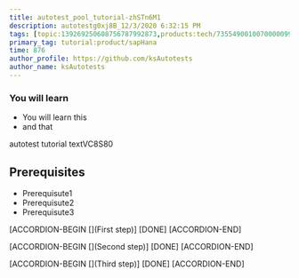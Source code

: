 ```yaml
---
title: autotest_pool_tutorial-zhSTn6M1
description: autotestg0xj8B_12/3/2020 6:32:15 PM
tags: [topic:139269250608756787992873,products:tech/73554900100700000996,tutorial:experience/advanced]
primary_tag: tutorial:product/sapHana
time: 876
author_profile: https://github.com/ksAutotests
author_name: ksAutotests
---
```

### You will learn
- You will learn this
- and that

autotest tutorial textVC8S80

## Prerequisites
- Prerequisute1
- Prerequisute2
- Prerequisute3

[ACCORDION-BEGIN [](First step)]
[DONE]
[ACCORDION-END]

[ACCORDION-BEGIN [](Second step)]
[DONE]
[ACCORDION-END]

[ACCORDION-BEGIN [](Third step)]
[DONE]
[ACCORDION-END]

